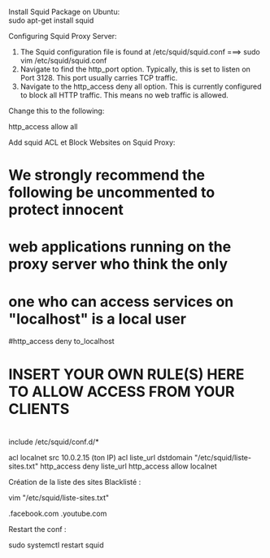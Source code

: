 Install Squid Package on Ubuntu:   
sudo apt-get install squid

Configuring Squid Proxy Server:
1. The Squid configuration file is found at /etc/squid/squid.conf  ===> sudo vim /etc/squid/squid.conf
2. Navigate to find the http_port option. Typically, this is set to listen on Port 3128. This port usually carries TCP traffic.
3. Navigate to the http_access deny all option. This is currently configured to block all HTTP traffic. This means no web traffic is allowed.

Change this to the following:

http_access allow all


Add squid ACL et Block Websites on Squid Proxy:

# We strongly recommend the following be uncommented to protect innocent
# web applications running on the proxy server who think the only
# one who can access services on "localhost" is a local user
#http_access deny to_localhost

#
# INSERT YOUR OWN RULE(S) HERE TO ALLOW ACCESS FROM YOUR CLIENTS
#
include /etc/squid/conf.d/*

acl localnet src 10.0.2.15 (ton IP)
acl liste_url dstdomain "/etc/squid/liste-sites.txt"
http_access deny liste_url
http_access allow localnet

Création de la liste des sites Blacklisté : 

 vim "/etc/squid/liste-sites.txt" 

.facebook.com
.youtube.com



Restart the conf : 

sudo systemctl restart squid




